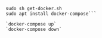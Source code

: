 ````curl -fsSL https://get.docker.com -o get-docker.sh
sudo sh get-docker.sh
sudo apt install docker-compose```

`docker-compose up`
`docker-compose down`
````

